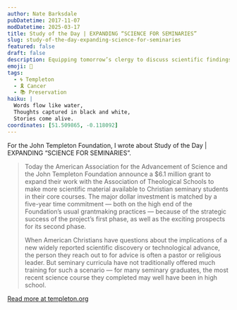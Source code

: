 ```yaml
---
author: Nate Barksdale
pubDatetime: 2017-11-07
modDatetime: 2025-03-17
title: Study of the Day | EXPANDING “SCIENCE FOR SEMINARIES”
slug: study-of-the-day-expanding-science-for-seminaries
featured: false
draft: false
description: Equipping tomorrow’s clergy to discuss scientific findings and technological advances — and the big questions they raise
emoji: 📝
tags:
  - 🌀 Templeton
  - 🎗️ Cancer
  - 📚 Preservation
haiku: |
  Words flow like water,
  Thoughts captured in black and white,
  Stories come alive.
coordinates: [51.509865, -0.118092]
---
```


For the John Templeton Foundation, I wrote about Study of the Day | EXPANDING “SCIENCE FOR SEMINARIES”.

> Today the American Association for the Advancement of Science and the John Templeton Foundation announce a $6.1 million grant to expand their work with the Association of Theological Schools to make more scientific material available to Christian seminary students in their core courses. The major dollar investment is matched by a five-year time commitment — both on the high end of the Foundation’s usual grantmaking practices — because of the strategic success of the project’s first phase, as well as the exciting prospects for its second phase.
>
> When American Christians have questions about the implications of a new widely reported scientific discovery or technological advance, the person they reach out to for advice is often a pastor or religious leader. But seminary curricula have not traditionally offered much training for such a scenario — for many seminary graduates, the most recent science course they completed may well have been in high school.

[Read more at templeton.org](https://www.templeton.org/news/expanding-science-seminaries)
